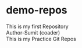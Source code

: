 # demo-repos
This is my first Repository
<br>
Author-Sumit (coader)
<br>
This is my Practice Git Repos